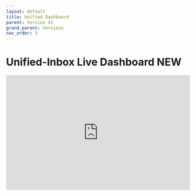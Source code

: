 ```yaml
---
layout: default
title: Unified Dashboard
parent: Version 41
grand_parent: Versions
nav_order: 3
---
```


<style>
.responsive-video {
    position: relative;
    padding-bottom: 56.25%; /* Aspect ratio for 16:9 videos */
    padding-top: 30px;
    height: 0;
    overflow: hidden;
}

.responsive-video iframe,
.responsive-video object,
.responsive-video embed {
    position: absolute;
    top: 0;
    left: 0;
    width: 100%;
    height: 100%;
}
</style>

# Unified-Inbox Live Dashboard <span class="label label-purple">NEW</span>

<div class="responsive-video">
    <iframe src="https://www.youtube.com/embed/-HVVNJyv0kE" frameborder="0" allowfullscreen></iframe>
</div>